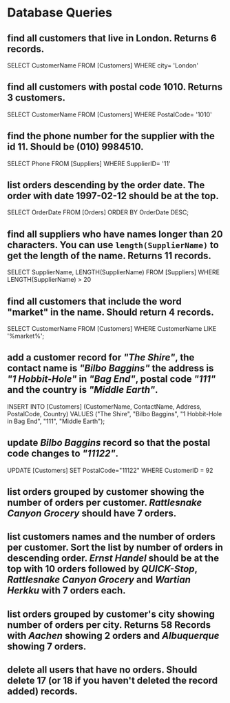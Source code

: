 # Database Queries

## find all customers that live in London. Returns 6 records.
SELECT CustomerName FROM [Customers]
WHERE city= 'London'
## find all customers with postal code 1010. Returns 3 customers.
SELECT CustomerName FROM [Customers]
WHERE PostalCode= '1010'
## find the phone number for the supplier with the id 11. Should be (010) 9984510.
SELECT Phone FROM [Suppliers]
WHERE SupplierID= '11'
## list orders descending by the order date. The order with date 1997-02-12 should be at the top.
SELECT OrderDate FROM [Orders]
ORDER BY OrderDate DESC;
## find all suppliers who have names longer than 20 characters. You can use `length(SupplierName)` to get the length of the name. Returns 11 records.
SELECT SupplierName, LENGTH(SupplierName) FROM [Suppliers]
WHERE LENGTH(SupplierName) > 20
## find all customers that include the word "market" in the name. Should return 4 records.
SELECT CustomerName FROM [Customers]
WHERE CustomerName LIKE '%market%';
## add a customer record for _"The Shire"_, the contact name is _"Bilbo Baggins"_ the address is _"1 Hobbit-Hole"_ in _"Bag End"_, postal code _"111"_ and the country is _"Middle Earth"_.
INSERT INTO [Customers] (CustomerName, ContactName, Address, PostalCode, Country)
VALUES ("The Shire", "Bilbo Baggins", "1 Hobbit-Hole in Bag End", "111", "Middle Earth");
## update _Bilbo Baggins_ record so that the postal code changes to _"11122"_.
UPDATE [Customers]
SET PostalCode="11122"
WHERE CustomerID = 92
## list orders grouped by customer showing the number of orders per customer. _Rattlesnake Canyon Grocery_ should have 7 orders.

## list customers names and the number of orders per customer. Sort the list by number of orders in descending order. _Ernst Handel_ should be at the top with 10 orders followed by _QUICK-Stop_, _Rattlesnake Canyon Grocery_ and _Wartian Herkku_ with 7 orders each.

## list orders grouped by customer's city showing number of orders per city. Returns 58 Records with _Aachen_ showing 2 orders and _Albuquerque_ showing 7 orders.

## delete all users that have no orders. Should delete 17 (or 18 if you haven't deleted the record added) records.
